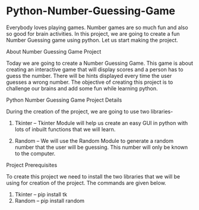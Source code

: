 # Python-Number-Guessing-Game

Everybody loves playing games. Number games are so much fun and also so good for brain activities. In this project, we are going to create a fun Number Guessing game using python. Let us start making the project.

About Number Guessing Game Project

Today we are going to create a Number Guessing Game. This game is about creating an interactive game that will display scores and a person has to guess the number. There will be hints displayed every time the user guesses a wrong number. The objective of creating this project is to challenge our brains and add some fun while learning python.

Python Number Guessing Game Project Details

During the creation of the project, we are going to use two libraries-

1. Tkinter – Tkinter Module will help us create an easy GUI in python with lots of inbuilt functions that we will learn.

2. Random – We will use the Random Module to generate a random number that the user will be guessing. This number will only be known to the computer.

Project Prerequisites

To create this project we need to install the two libraries that we will be using for creation of the project. The commands are given below.

1. Tkinter –   pip install tk
2. Random –    pip install random
